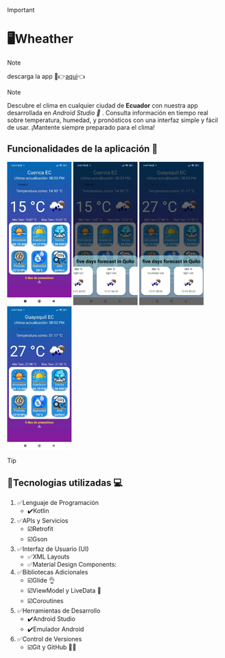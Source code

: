 >[!IMPORTANT]
><h1>🖥️Wheather</h1>

>[!NOTE]
> <p>descarga la app 📱👉<a href="img/wheatherApp-debug.apk">aqui</a>👈</p>



>[!NOTE]   
> <p>Descubre el clima en cualquier ciudad de <b>Ecuador</b>  con nuestra app desarrollada en <i>Android Studio 📱</i> . Consulta información en tiempo real sobre temperatura, humedad, y pronósticos con una interfaz simple y fácil de usar. ¡Mantente siempre preparado para el clima!</p>

<h2>Funcionalidades de la aplicación 📁</h2>
<p>
    <img src="https://github.com/Arichikibaby/ExamenApp-Clima/blob/master/img/img_4.jpeg?raw=true" width="150" alt="">
    <img src="https://github.com/Arichikibaby/ExamenApp-Clima/blob/master/img/img_1.jpeg?raw=true" alt="" width="150">
    <img src="https://github.com/Arichikibaby/ExamenApp-Clima/blob/master/img/img_3.jpeg?raw=true" alt="" width="150">
    <img src="https://github.com/Arichikibaby/ExamenApp-Clima/blob/master/img/img_2.jpeg?raw=true" alt="" width="150">
    
    
</p>

>[!TIP]
><h2> 📱Tecnologias utilizadas 💻 </h2>

<ol>
        <li>✅Lenguaje de Programación
            <ul>
                <li>✔️Kotlin</li>
            </ul>
        </li>
        <li>✅APIs y Servicios
            <ul>
                <li>☑️Retrofit</li>
                <li>☑️Gson</li>
            </ul>
        </li>
        <li>✅Interfaz de Usuario (UI)
            <ul>
                <li>✅XML Layouts</li>
                <li>✅Material Design Components:</li>
            </ul>
        </li>
        <li>✅Bibliotecas Adicionales
            <ul>
                <li>☑️Glide 👌</li>
                <li>☑️ViewModel y LiveData 📁</li>
                <li>☑️Coroutines</li>
            </ul>
        </li>
        <li>✅Herramientas de Desarrollo
            <ul>
                <li>✔️Android Studio</li>
                <li>✔️Emulador Android</li>
            </ul>
        </li>
        <li>✅Control de Versiones
            <ul>
                <li>☑️Git y GitHub 🧑‍🏫</li>
            </ul>
        </li>
    </ol>

    

